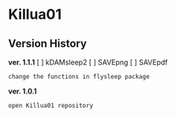 # Killua01

## Version History

**ver. 1.1.1**
[ ] kDAMsleep2
[ ] SAVEpng
[ ] SAVEpdf

```
change the functions in flysleep package

```
**ver. 1.0.1**
```
open Killua01 repository
```
